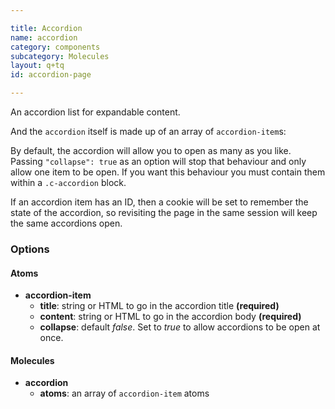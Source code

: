 ```yaml
---

title: Accordion
name: accordion
category: components
subcategory: Molecules
layout: q+tq
id: accordion-page

---
```


<div class="lead"><p>An accordion list for expandable content.</p></div>

<script>
component("accordion-item", {
  "title": "This accordion title",
  "content": "<p>This accordion content.</p>",
    "id": "accordion-1a"
} );
</script>

And the `accordion` itself is made up of an array of `accordion-item`s:

<script>
component("accordion", { "atoms": [
  { "accordion-item": {
    "title": "This accordion title",
    "content": "<p>First accordion content.</p>"
  } },
  { "accordion-item": {
    "title": "This other accordion title",
    "content": "<p>Second accordion content.</p><p>Second accordion content.</p><p>Second accordion content.</p>"
  } },
  { "accordion-item": {
    "title": "Third accordion title",
    "content": "<p>Third accordion content.</p><p>More third accordion content.</p>"
  } }
] } );
</script>

By default, the accordion will allow you to open as many as you like. Passing `"collapse": true` as an option will stop that behaviour and only allow one item to be open. If you want this behaviour you must contain them within a `.c-accordion` block.

<script>
component("accordion", { "collapse": true, "atoms": [
  { "accordion-item": {
    "title": "This accordion title",
    "content": "<p>First accordion content.</p>",
    "id": "accordion-3a"
  } },
  { "accordion-item": {
    "title": "This other accordion title",
    "content": "<p>Second accordion content.</p><p>Second accordion content.</p><p>Second accordion content.</p>",
    "id": "accordion-3b"
  } },
  { "accordion-item": {
    "title": "Third accordion title",
    "content": "<p>Third accordion content.</p><p>Third accordion content.</p>",
    "id": "accordion-3c"
  } }
] } );
</script>

If an accordion item has an ID, then a cookie will be set to remember the state of the accordion, so revisiting the page in the same session will keep the same accordions open.

### Options

#### Atoms

* **accordion-item**
  * **title**: string or HTML to go in the accordion title **(required)**
  * **content**: string or HTML to go in the accordion body **(required)**
  * **collapse**: default _false_. Set to _true_ to allow accordions to be open at once.

#### Molecules

* **accordion**
  * **atoms**: an array of `accordion-item` atoms